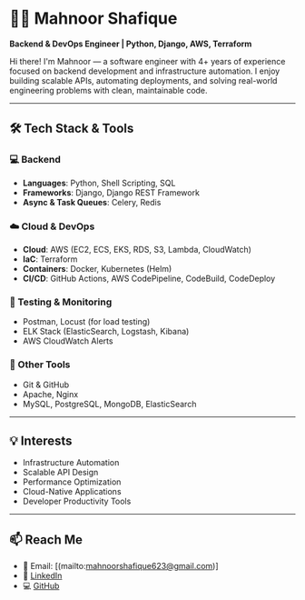 # 👩‍💻 Mahnoor Shafique

**Backend & DevOps Engineer | Python, Django, AWS, Terraform**

Hi there! I'm Mahnoor — a software engineer with 4+ years of experience focused on backend development and infrastructure automation. I enjoy building scalable APIs, automating deployments, and solving real-world engineering problems with clean, maintainable code.

---

## 🛠️ Tech Stack & Tools

### 💻 Backend
- **Languages**: Python, Shell Scripting, SQL
- **Frameworks**: Django, Django REST Framework
- **Async & Task Queues**: Celery, Redis

### ☁️ Cloud & DevOps
- **Cloud**: AWS (EC2, ECS, EKS, RDS, S3, Lambda, CloudWatch)
- **IaC**: Terraform
- **Containers**: Docker, Kubernetes (Helm)
- **CI/CD**: GitHub Actions, AWS CodePipeline, CodeBuild, CodeDeploy

### 🧪 Testing & Monitoring
- Postman, Locust (for load testing)
- ELK Stack (ElasticSearch, Logstash, Kibana)
- AWS CloudWatch Alerts

### 🧰 Other Tools
- Git & GitHub
- Apache, Nginx
- MySQL, PostgreSQL, MongoDB, ElasticSearch


---

## 💡 Interests
- Infrastructure Automation
- Scalable API Design
- Performance Optimization
- Cloud-Native Applications
- Developer Productivity Tools

---

## 📫 Reach Me
- 📧 Email: [(mailto:mahnoorshafique623@gmail.com)]
- 🔗 [LinkedIn](https://www.linkedin.com/in/mahnoor-shafique23/)
- 💻 [GitHub](https://github.com/MahnoorShafique)
